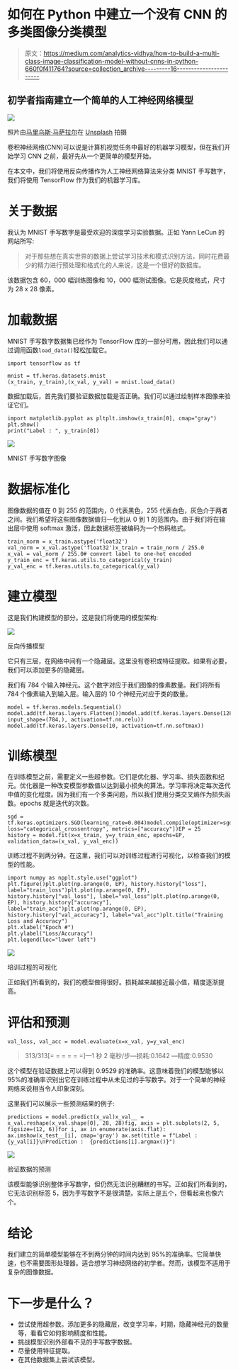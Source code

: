 # 如何在 Python 中建立一个没有 CNN 的多类图像分类模型

> 原文：<https://medium.com/analytics-vidhya/how-to-build-a-multi-class-image-classification-model-without-cnns-in-python-660f0f411764?source=collection_archive---------16----------------------->

## 初学者指南建立一个简单的人工神经网络模型

![](img/67ea6110794dfff64b7b414a4b79c049.png)

照片由[马里乌斯·马萨拉尔](https://unsplash.com/@marius?utm_source=medium&utm_medium=referral)在 [Unsplash](https://unsplash.com?utm_source=medium&utm_medium=referral) 拍摄

卷积神经网络(CNN)可以说是计算机视觉任务中最好的机器学习模型，但在我们开始学习 CNN 之前，最好先从一个更简单的模型开始。

在本文中，我们将使用反向传播作为人工神经网络算法来分类 MNIST 手写数字，我们将使用 TensorFlow 作为我们的机器学习库。

# 关于数据

我认为 MNIST 手写数字是最受欢迎的深度学习实验数据。正如 Yann LeCun 的网站所写:

> 对于那些想在真实世界的数据上尝试学习技术和模式识别方法，同时花费最少的精力进行预处理和格式化的人来说，这是一个很好的数据库。

该数据包含 60，000 幅训练图像和 10，000 幅测试图像。它是灰度格式，尺寸为 28 x 28 像素。

# 加载数据

MNIST 手写数字数据集已经作为 TensorFlow 库的一部分可用，因此我们可以通过调用函数`load_data()`轻松加载它。

```
import tensorflow as tf

mnist = tf.keras.datasets.mnist
(x_train, y_train),(x_val, y_val) = mnist.load_data()
```

数据加载后，首先我们要验证数据加载是否正确。我们可以通过绘制样本图像来验证它们。

```
import matplotlib.pyplot as pltplt.imshow(x_train[0], cmap="gray")
plt.show()
print("Label : ", y_train[0])
```

![](img/d4e24843526d9e289d2c1b37506b6037.png)

MNIST 手写数字图像

# 数据标准化

图像数据的值在 0 到 255 的范围内，0 代表黑色，255 代表白色，灰色介于两者之间。我们希望将这些图像数据值归一化到从 0 到 1 的范围内。由于我们将在输出层中使用 softmax 激活，因此数据标签被编码为一个热码格式。

```
train_norm = x_train.astype('float32')
val_norm = x_val.astype('float32')x_train = train_norm / 255.0
x_val = val_norm / 255.0# convert label to one-hot encoded
y_train_enc = tf.keras.utils.to_categorical(y_train)
y_val_enc = tf.keras.utils.to_categorical(y_val)
```

# 建立模型

这是我们构建模型的部分。这是我们将使用的模型架构:

![](img/8b2aa49d5abeefcb07acb69757b35110.png)

反向传播模型

它只有三层，在网络中间有一个隐藏层。这里没有卷积或特征提取。如果有必要，我们可以添加更多的隐藏层。

我们有 784 个输入神经元。这个数字对应于我们图像的像素数量。我们将所有 784 个像素输入到输入层。输入层的 10 个神经元对应于类的数量。

```
model = tf.keras.models.Sequential()
model.add(tf.keras.layers.Flatten())model.add(tf.keras.layers.Dense(128, input_shape=(784,), activation=tf.nn.relu))
model.add(tf.keras.layers.Dense(10, activation=tf.nn.softmax))
```

# 训练模型

在训练模型之前，需要定义一些超参数。它们是优化器、学习率、损失函数和纪元。优化器是一种改变模型参数值以达到最小损失的算法。学习率将决定每次迭代中值的变化程度。因为我们有一个多类问题，所以我们使用分类交叉熵作为损失函数。epochs 就是迭代的次数。

```
sgd = tf.keras.optimizers.SGD(learning_rate=0.004)model.compile(optimizer=sgd, loss="categorical_crossentropy", metrics=["accuracy"])EP = 25
history = model.fit(x=x_train, y=y_train_enc, epochs=EP, validation_data=(x_val, y_val_enc))
```

训练过程不到两分钟。在这里，我们可以对训练过程进行可视化，以检查我们的模型的性能。

```
import numpy as npplt.style.use("ggplot")
plt.figure()plt.plot(np.arange(0, EP), history.history["loss"], label="train_loss")plt.plot(np.arange(0, EP), history.history["val_loss"], label="val_loss")plt.plot(np.arange(0, EP), history.history["accuracy"], label="train_acc")plt.plot(np.arange(0, EP), history.history["val_accuracy"], label="val_acc")plt.title("Training Loss and Accuracy")
plt.xlabel("Epoch #")
plt.ylabel("Loss/Accuracy")
plt.legend(loc="lower left")
```

![](img/ea180b3c6a2682593e701d153d549358.png)

培训过程的可视化

正如我们所看到的，我们的模型做得很好。损耗越来越接近最小值，精度逐渐提高。

# 评估和预测

```
val_loss, val_acc = model.evaluate(x=x_val, y=y_val_enc)
```

> 313/313[= = = = = =]—1 秒 2 毫秒/步—损耗:0.1642 —精度:0.9530

这个模型在验证数据上可以得到 0.9529 的准确率。这意味着我们的模型能够以 95%的准确率识别出它在训练过程中从未见过的手写数字。对于一个简单的神经网络来说相当令人印象深刻。

这里我们可以展示一些预测结果的例子:

```
predictions = model.predict(x_val)x_val__ = x_val.reshape(x_val.shape[0], 28, 28)fig, axis = plt.subplots(2, 5, figsize=(12, 6))for i, ax in enumerate(axis.flat): ax.imshow(x_test__[i], cmap='gray') ax.set(title = f"Label : {y_val[i]}\nPrediction :  {predictions[i].argmax()}")
```

![](img/ef469a520dc3a3420a4c15486fc2405e.png)

验证数据的预测

该模型能够识别整体手写数字，但仍然无法识别糟糕的书写。正如我们所看到的，它无法识别标签 5，因为手写数字不是很清楚。实际上是五个，但看起来也像六个。

# 结论

我们建立的简单模型能够在不到两分钟的时间内达到 95%的准确率。它简单快速，也不需要图形处理器。适合想学习神经网络的初学者。然而，该模型不适用于复杂的图像数据。

# 下一步是什么？

*   尝试使用超参数。添加更多的隐藏层，改变学习率，时期，隐藏神经元的数量等，看看它如何影响精度和性能。
*   挑战模型识别外部看不见的手写数字数据。
*   尽量使用特征提取。
*   在其他数据集上尝试该模型。